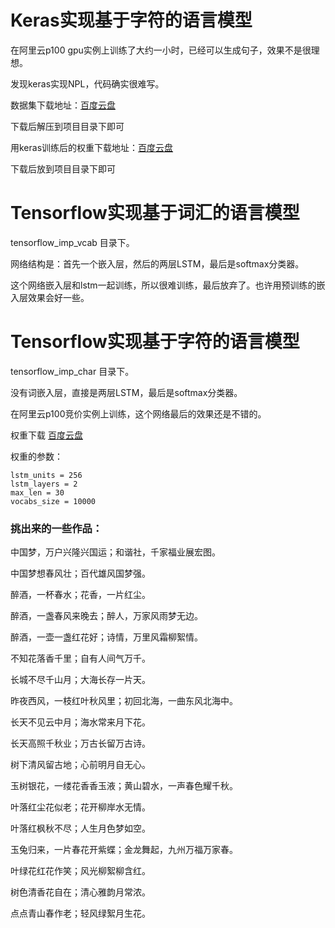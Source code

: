 # Keras实现基于字符的语言模型

在阿里云p100 gpu实例上训练了大约一小时，已经可以生成句子，效果不是很理想。

发现keras实现NPL，代码确实很难写。

数据集下载地址：[百度云盘](https://pan.baidu.com/s/1LM3yIf0yFTH4xShfSDbZnA)

下载后解压到项目目录下即可

用keras训练后的权重下载地址：[百度云盘](https://pan.baidu.com/s/1W-kGx3chSoW7iccHx7R8QA)

下载后放到项目目录下即可

# Tensorflow实现基于词汇的语言模型

tensorflow_imp_vcab 目录下。

网络结构是：首先一个嵌入层，然后的两层LSTM，最后是softmax分类器。

这个网络嵌入层和lstm一起训练，所以很难训练，最后放弃了。也许用预训练的嵌入层效果会好一些。

# Tensorflow实现基于字符的语言模型

tensorflow_imp_char 目录下。

没有词嵌入层，直接是两层LSTM，最后是softmax分类器。

在阿里云p100竞价实例上训练，这个网络最后的效果还是不错的。

权重下载 [百度云盘](https://pan.baidu.com/s/1oqVADtmw2G48_PK3L0fAEw)

权重的参数：
```
lstm_units = 256
lstm_layers = 2
max_len = 30
vocabs_size = 10000
```

### 挑出来的一些作品：

中国梦，万户兴隆兴国运；和谐社，千家福业展宏图。

中国梦想春风壮；百代雄风国梦强。

醉酒，一杯春水；花香，一片红尘。

醉酒，一盏春风来晚去；醉人，万家风雨梦无边。

醉酒，一壶一盏红花好；诗情，万里风霜柳絮情。

不知花落香千里；自有人间气万千。

长城不尽千山月；大海长存一片天。

昨夜西风，一枝红叶秋风里；初回北海，一曲东风北海中。

长天不见云中月；海水常来月下花。

长天高照千秋业；万古长留万古诗。

树下清风留古地；心前明月自无心。

玉树银花，一缕花香香玉液；黄山碧水，一声春色耀千秋。

叶落红尘花似老；花开柳岸水无情。

叶落红枫秋不尽；人生月色梦如空。

玉兔归来，一片春花开紫蝶；金龙舞起，九州万福万家春。

叶绿花红花作笑；风光柳絮柳含红。

树色清香花自在；清心雅韵月常浓。

点点青山春作老；轻风绿絮月生花。
